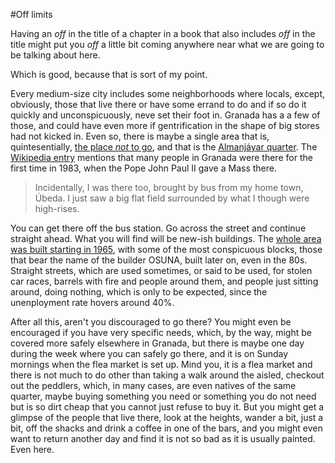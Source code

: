#Off limits

Having an *off* in the title of a chapter in a book that also includes *off* in the title might put you *off* a little bit coming anywhere near what we are going to be talking about here.

Which is good, because that is sort of my point.

Every medium-size city includes some neighborhoods where locals, except, obviously, those that live there or have some errand to do and if so do it quickly and unconspicuously, neve set their foot in. Granada has a a few of those, and could have even more if gentrification in the shape of big stores had not kicked in. Even so, there is maybe a single area that is, quintesentially, [the place *not* to go](http://www.elotrolado.net/hilo_me-voy-a-granada-sitios-los-cuales-no-visitar_1274982), and that is the [Almanjáyar quarter](http://almanjayar.org/index.php?page=site.Home&portal=sitegoogle-site-verification%3A+google6bd22180a&control=). The [Wikipedia entry](http://es.wikipedia.org/wiki/Almanj%C3%A1yar) mentions that many people in Granada were there for the first time in 1983, when the Pope John Paul II gave a Mass there.

>Incidentally, I was there too, brought by bus from my home town, Úbeda. I just saw a big flat field surrounded by what I though were high-rises. 

You can get there off the bus station. Go across the street and continue straight ahead. What you will find will be new-ish buildings. The [whole area was built starting in 1965](http://es.wikipedia.org/wiki/Almanj%C3%A1yar), with some of the most conspicuous blocks, those that bear the name of the builder OSUNA, built later on, even in the 80s. Straight streets, which are used sometimes, or said to be used, for stolen car races, barrels with fire and people around them, and people just sitting around, doing nothing, which is only to be expected, since the unenployment rate hovers around 40%.

After all this, aren't you discouraged to go there? You might even be encouraged if you have very specific needs, which, by the way, might be covered more safely elsewhere in Granada, but there is maybe one day during the week where you can safely go there, and it is on Sunday mornings when the flea market is set up. Mind you, it is a flea market and there is not much to do other than taking a walk around the aisled, checkout out the peddlers, which, in many cases, are even natives of the same quarter, maybe buying something you need or something you do not need but is so dirt cheap that you cannot just refuse to buy it. But you might get a glimpse of the people that live there, look at the heights, wander a bit, just a bit, off the shacks and drink a coffee in one of the bars, and you might even want to return another day and find it is not so bad as it is usually painted. Even here.
